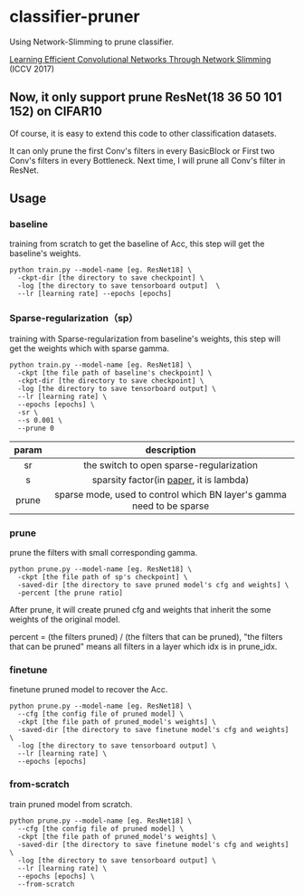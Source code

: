 # classifier-pruner
Using Network-Slimming to prune classifier.

[Learning Efficient Convolutional Networks Through Network Slimming](http://openaccess.thecvf.com/content_iccv_2017/html/Liu_Learning_Efficient_Convolutional_ICCV_2017_paper.html) (ICCV 2017)

## Now, it only support prune ResNet(18 36 50 101 152) on CIFAR10
Of course, it is easy to extend this code to other classification datasets.  

It can only prune the first Conv's filters in every BasicBlock or First two Conv's filters in every Bottleneck. Next time, I will prune all Conv's filter in ResNet.

## Usage
### baseline
training from scratch to get the baseline of Acc, this step will get the baseline's weights.
```shell
python train.py --model-name [eg. ResNet18] \
  -ckpt-dir [the directory to save checkpoint] \
  -log [the directory to save tensorboard output]  \
  --lr [learning rate] --epochs [epochs]
```

### Sparse-regularization（sp）
training with Sparse-regularization from baseline's weights, this step will get the weights which with sparse gamma.
```shell
python train.py --model-name [eg. ResNet18] \
  -ckpt [the file path of baseline's checkpoint] \
  -ckpt-dir [the directory to save checkpoint] \
  -log [the directory to save tensorboard output] \
  --lr [learning rate] \
  --epochs [epochs] \
  -sr \
  --s 0.001 \
  --prune 0
```
| param | description |  
| :---: | :-----:| 
|    sr | the switch to open sparse-regularization |  
|     s | sparsity factor(in [paper](http://openaccess.thecvf.com/content_iccv_2017/html/Liu_Learning_Efficient_Convolutional_ICCV_2017_paper.html), it is lambda) |  
| prune | sparse mode, used to control which BN layer's gamma need to be sparse |  

### prune
prune the filters with small corresponding gamma.
```shell
python prune.py --model-name [eg. ResNet18] \
  -ckpt [the file path of sp's checkpoint] \
  -saved-dir [the directory to save pruned model's cfg and weights] \
  -percent [the prune ratio]
```
After prune, it will create pruned cfg and weights that inherit the some weights of the original model.

percent = (the filters pruned) / (the filters that can be pruned),  "the filters that can be pruned" means all filters in a layer which idx is in prune_idx.

### finetune 
finetune pruned model to recover the Acc.
```shell
python prune.py --model-name [eg. ResNet18] \
  --cfg [the config file of pruned model] \
  -ckpt [the file path of pruned_model's weights] \
  -saved-dir [the directory to save finetune model's cfg and weights] \
  -log [the directory to save tensorboard output] \
  --lr [learning rate] \
  --epochs [epochs]
```

### from-scratch 
train pruned model from scratch.
```shell
python prune.py --model-name [eg. ResNet18] \
  --cfg [the config file of pruned model] \
  -ckpt [the file path of pruned_model's weights] \
  -saved-dir [the directory to save finetune model's cfg and weights]  \
  -log [the directory to save tensorboard output] \
  --lr [learning rate] \
  --epochs [epochs] \
  --from-scratch
```
